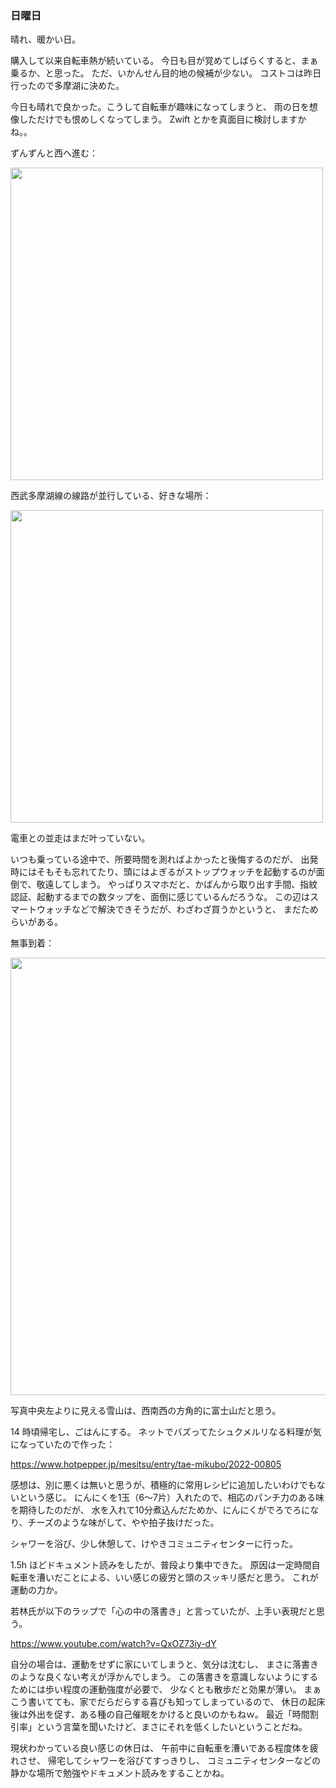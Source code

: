 ### 日曜日

晴れ、暖かい日。

購入して以来自転車熱が続いている。
今日も目が覚めてしばらくすると、まぁ乗るか、と思った。
ただ、いかんせん目的地の候補が少ない。
コストコは昨日行ったので多摩湖に決めた。

今日も晴れで良かった。こうして自転車が趣味になってしまうと、
雨の日を想像しただけでも恨めしくなってしまう。
Zwift とかを真面目に検討しますかね。。

ずんずんと西へ進む：

<img src="https://i.imgur.com/L59ernA.jpg" width="500">

西武多摩湖線の線路が並行している、好きな場所：

<img src="https://i.imgur.com/W9f2gAH.jpg" width="500">

電車との並走はまだ叶っていない。

いつも乗っている途中で、所要時間を測ればよかったと後悔するのだが、
出発時にはそもそも忘れてたり、頭にはよぎるがストップウォッチを起動するのが面倒で、敬遠してしまう。
やっぱりスマホだと、かばんから取り出す手間、指紋認証、起動するまでの数タップを、面倒に感じているんだろうな。
この辺はスマートウォッチなどで解決できそうだが、わざわざ買うかというと、
まだためらいがある。

無事到着：

<img src="https://i.imgur.com/68tGLBQ.jpg" width="700">

写真中央左よりに見える雪山は、西南西の方角的に富士山だと思う。

14 時頃帰宅し、ごはんにする。
ネットでバズってたシュクメルリなる料理が気になっていたので作った：

https://www.hotpepper.jp/mesitsu/entry/tae-mikubo/2022-00805

感想は、別に悪くは無いと思うが、積極的に常用レシピに追加したいわけでもないという感じ。
にんにくを1玉（6〜7片）入れたので、相応のパンチ力のある味を期待したのだが、
水を入れて10分煮込んだためか、にんにくがでろでろになり、チーズのような味がして、やや拍子抜けだった。

シャワーを浴び、少し休憩して、けやきコミュニティセンターに行った。

1.5h ほどドキュメント読みをしたが、普段より集中できた。
原因は一定時間自転車を漕いだことによる、いい感じの疲労と頭のスッキリ感だと思う。
これが運動の力か。

若林氏が以下のラップで「心の中の落書き」と言っていたが、上手い表現だと思う。

https://www.youtube.com/watch?v=QxOZ73iy-dY

自分の場合は、運動をせずに家にいてしまうと、気分は沈むし、
まさに落書きのような良くない考えが浮かんでしまう。
この落書きを意識しないようにするためには歩い程度の運動強度が必要で、
少なくとも散歩だと効果が薄い。
まぁこう書いてても、家でだらだらする喜びも知ってしまっているので、
休日の起床後は外出を促す、ある種の自己催眠をかけると良いのかもねｗ。
最近「時間割引率」という言葉を聞いたけど、まさにそれを低くしたいということだね。

現状わかっている良い感じの休日は、
午前中に自転車を漕いである程度体を疲れさせ、
帰宅してシャワーを浴びてすっきりし、
コミュニティセンターなどの静かな場所で勉強やドキュメント読みをすることかね。
